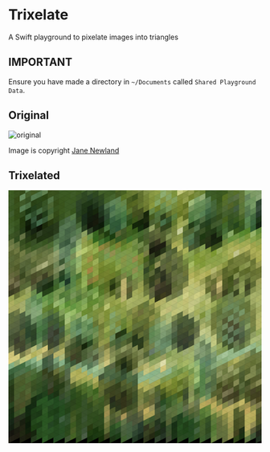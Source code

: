 # Trixelate
A Swift playground to pixelate images into triangles

## IMPORTANT
Ensure you have made a directory in `~/Documents` called `Shared Playground Data`.

## Original

![original](https://static1.squarespace.com/static/56a13391d8af108f38f826ff/56a2139a1f403921c70b6ec3/58f2603ce58c62407995e348/1492279424602/JANE_NEWLAND_AIR_FORCE_BLUE+web.jpg?format=300w)

Image is copyright [Jane Newland](https://www.janenewland.com)

## Trixelated

![trixelated](https://github.com/mightyleader/trixelate/blob/master/16-01-18-12.20.00.png)
